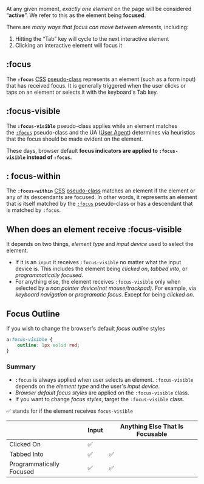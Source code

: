 At any given moment, *exactly one element* on the page will be considered “**active**”. We refer to this as the element being **focused**. 

There are *many ways that focus can move between elements*, including:
1.  Hitting the “Tab” key will cycle to the next interactive element
2.  Clicking an interactive element will focus it

## :focus
The **`:focus`** [CSS](https://developer.mozilla.org/en-US/docs/Web/CSS) [pseudo-class](https://developer.mozilla.org/en-US/docs/Web/CSS/Pseudo-classes) represents an element (such as a form input) that has received focus. It is generally triggered when the user clicks or taps on an element or selects it with the keyboard's Tab key.

## :focus-visible
The **`:focus-visible`** pseudo-class applies while an element matches the [`:focus`](https://developer.mozilla.org/en-US/docs/Web/CSS/:focus) pseudo-class and the UA ([User Agent](https://developer.mozilla.org/en-US/docs/Glossary/User_agent)) determines via heuristics that the focus should be made evident on the element.

These days, browser default **focus indicators are applied to `:focus-visible` instead of `:focus`.**

## : focus-within
The **`:focus-within`** [CSS](https://developer.mozilla.org/en-US/docs/Web/CSS) [pseudo-class](https://developer.mozilla.org/en-US/docs/Web/CSS/Pseudo-classes) matches an element if the element or any of its descendants are focused. In other words, it represents an element that is itself matched by the [`:focus`](https://developer.mozilla.org/en-US/docs/Web/CSS/:focus) pseudo-class or has a descendant that is matched by `:focus`.

## When does an element receive :focus-visible
It depends on two things, *element type* and *input device* used to select the element.
- If it is an `input` it receives `:focus-visible` no matter what the input device is. This includes the element being *clicked on*, *tabbed into*, or *programmatically focused*.
- For anything else, the element receives `:focus-visible` only when selected by a *non pointer device(not mouse/trackpad)*. For example, via *keyboard navigation* or *programatic focus*. Except for being *clicked on*.

## Focus Outline
If you wish to change the browser's default *focus outline* styles 
```css
a:focus-visible {
	outline: 1px solid red;
}
```

### Summary
- `:focus` is always applied when user selects an element. `:focus-visible` depends on the *element type* and the user's *input device*.
- *Browser default focus styles* are applied on the `:focus-visible` class.
- If you want to change *focus styles*, target the `:focus-visible` class.


✅ stands for if the element receives `focus-visible`

|                          | Input | Anything Else That Is Focusable |
| ------------------------ | ----- | ------------------------------- |
| Clicked On               | ✅     |                                 |
| Tabbed Into              | ✅     | ✅                               |
| Programmatically Focused | ✅     | ✅                               |


